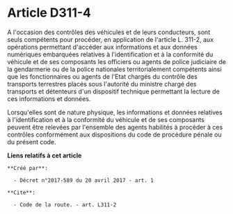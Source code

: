 # Article D311-4

A l'occasion des contrôles des véhicules et de leurs conducteurs, sont seuls compétents pour procéder, en application de
l'article L. 311-2, aux opérations permettant d'accéder aux informations et aux données numériques embarquées relatives à
l'identification et à la conformité du véhicule et de ses composants les officiers ou agents de police judiciaire de la
gendarmerie ou de la police nationales territorialement compétents ainsi que les fonctionnaires ou agents de l'Etat chargés
du contrôle des transports terrestres placés sous l'autorité du ministre chargé des transports et détenteurs d'un dispositif
technique permettant la lecture de ces informations et données. 

Lorsqu'elles sont de nature physique, les informations et données relatives à l'identification et à la conformité du véhicule
et de ses composants peuvent être relevées par l'ensemble des agents habilités à procéder à ces contrôles conformément aux
dispositions du code de procédure pénale ou du présent code.

**Liens relatifs à cet article**

	**Créé par**:

	  - Décret n°2017-589 du 20 avril 2017 - art. 1

	**Cite**:

	  - Code de la route. - art. L311-2
